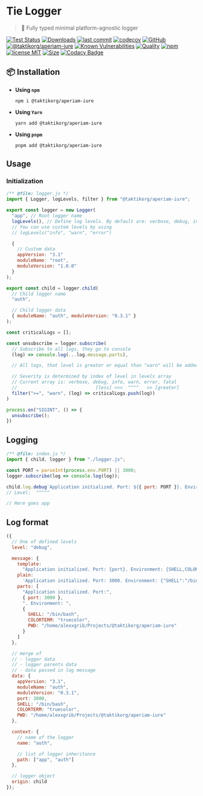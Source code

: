 # Tie Logger

> 👔 Fully typed minimal platform-agnostic logger

[![Test Status](https://github.com/taktikorg/aperiam-iure/actions/workflows/test.yml/badge.svg)](https://github.com/taktikorg/aperiam-iure)
[![Downloads](https://img.shields.io/npm/dt/@taktikorg/aperiam-iure.svg)](https://npmjs.com/package/@taktikorg/aperiam-iure)
[![last commit](https://img.shields.io/github/last-commit/AlexXanderGrib/@taktikorg/aperiam-iure.svg)](https://github.com/taktikorg/aperiam-iure)
[![codecov](https://img.shields.io/codecov/c/github/AlexXanderGrib/@taktikorg/aperiam-iure/main.svg)](https://codecov.io/gh/AlexXanderGrib/@taktikorg/aperiam-iure)
[![GitHub](https://img.shields.io/github/stars/AlexXanderGrib/@taktikorg/aperiam-iure.svg)](https://github.com/taktikorg/aperiam-iure)
[![@taktikorg/aperiam-iure](https://snyk.io/advisor/npm-package/@taktikorg/aperiam-iure/badge.svg)](https://snyk.io/advisor/npm-package/@taktikorg/aperiam-iure)
[![Known Vulnerabilities](https://snyk.io/test/npm/@taktikorg/aperiam-iure/badge.svg)](https://snyk.io/test/npm/@taktikorg/aperiam-iure)
[![Quality](https://img.shields.io/npms-io/quality-score/@taktikorg/aperiam-iure.svg?label=quality%20%28npms.io%29&)](https://npms.io/search?q=@taktikorg/aperiam-iure)
[![npm](https://img.shields.io/npm/v/@taktikorg/aperiam-iure.svg)](https://npmjs.com/package/@taktikorg/aperiam-iure)
[![license MIT](https://img.shields.io/npm/l/@taktikorg/aperiam-iure.svg)](https://github.com/taktikorg/aperiam-iure/blob/main/LICENSE.txt)
[![Size](https://img.shields.io/bundlephobia/minzip/@taktikorg/aperiam-iure)](https://bundlephobia.com/package/@taktikorg/aperiam-iure)
[![Codacy Badge](https://app.codacy.com/project/badge/Grade/c32597c51ac540b08a2474575ae25cbb)](https://www.codacy.com/gh/AlexXanderGrib/@taktikorg/aperiam-iure/dashboard?utm_source=github.com&utm_medium=referral&utm_content=AlexXanderGrib/@taktikorg/aperiam-iure&utm_campaign=Badge_Grade)

## 📦 Installation

- **Using `npm`**
  ```shell
  npm i @taktikorg/aperiam-iure
  ```
- **Using `Yarn`**
  ```shell
  yarn add @taktikorg/aperiam-iure
  ```
- **Using `pnpm`**
  ```shell
  pnpm add @taktikorg/aperiam-iure
  ```

## Usage

### Initialization

```javascript
/** @file: logger.js */
import { Logger, logLevels, filter } from "@taktikorg/aperiam-iure";

export const logger = new Logger(
  "app", // Root logger name
  logLevels(), // Define log levels. By default are: verbose, debug, info, warn, error, fatal
  // You can use custom levels by using
  // logLevels("info", "warn", "error")

  {
    // Custom data
    appVersion: "3.1"
    moduleName: "root",
    moduleVersion: "1.0.0"
  }
);

export const child = logger.child(
  // Child logger name
  "auth",

  // Child logger data
  { moduleName: "auth", moduleVersion: "0.3.1" }
);

const criticalLogs = [];

const unsubscribe = logger.subscribe(
  // Subscribe to all logs, they go to console
  (log) => console.log(...log.message.parts),

  // All logs, that level is greater or equal than "warn" will be added to critical logs

  // Severity is determined by index of level in levels array
  // Current array is: verbose, debug, info, warn, error, fatal
  //                             [less] <<<  ^^^^   >> [greater]
  filter(">=", "warn", (log) => criticalLogs.push(log))
)

process.on("SIGINT", () => {
  unsubscribe();
})
```

## Logging

```javascript
/** @file: index.js */
import { child, logger } from "./logger.js";

const PORT = parseInt(process.env.PORT) || 3000;
logger.subscribe(log => console.log(log));

child.log.debug`Application initialized. Port: ${{ port: PORT }}. Environment: ${{process.env}}`;
// Level:  ^^^^^

// Here goes app
```

## Log format

```javascript
({
  // One of defined levels
  level: "debug",

  message: {
    template:
      "Application initialized. Port: {port}. Environment: {SHELL,COLORTERM,PWD}",
    plain:
      'Application initialized. Port: 3000. Environment: {"SHELL":"/bin/bash","COLORTERM":"truecolor","PWD":"/home/alexxgrib/Projects/@taktikorg/aperiam-iure"}',
    parts: [
      "Application initialized. Port:",
      { port: 3000 },
      ". Environment: ",
      {
        SHELL: "/bin/bash",
        COLORTERM: "truecolor",
        PWD: "/home/alexxgrib/Projects/@taktikorg/aperiam-iure"
      }
    ]
  },

  // merge of
  // - logger data
  // - logger parents data
  // - data passed in log message
  data: {
    appVersion: "3.1",
    moduleName: "auth",
    moduleVersion: "0.3.1",
    port: 3000,
    SHELL: "/bin/bash",
    COLORTERM: "truecolor",
    PWD: "/home/alexxgrib/Projects/@taktikorg/aperiam-iure"
  },

  context: {
    // name of the logger
    name: "auth",

    // list of logger inheritance
    path: ["app", "auth"]
  },

  // logger object
  origin: child
});
```
